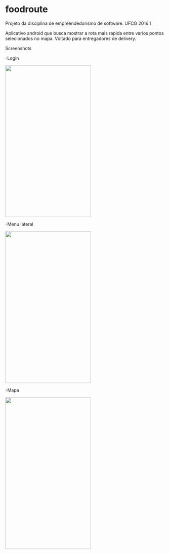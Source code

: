 # foodroute
Projeto da disciplina de empreendedorismo de software. UFCG 2016.1

Aplicativo android que busca mostrar a rota mais rapida entre varios pontos selecionados no mapa. Voltado para entregadores de delivery.

Screenshots

-Login

<img src="/../screenshot/fr_scs00.png" width="270" height="480" />

-Menu lateral

<img src="/../screenshot/fr_scs01.png" width="270" height="480" />

-Mapa

<img src="/../screenshot/fr_scs03.png" width="270" height="480" />
